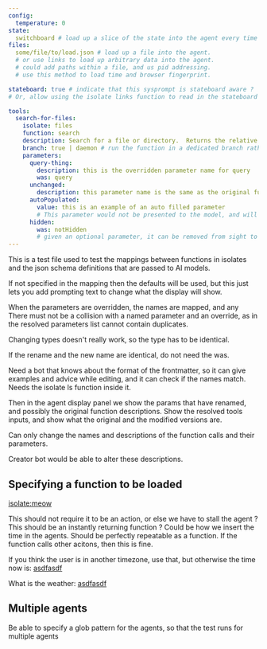 ```yaml
---
config:
  temperature: 0
state:
  switchboard # load up a slice of the state into the agent every time
files:
  some/file/to/load.json # load up a file into the agent.
  # or use links to load up arbitrary data into the agent.
  # could add paths within a file, and us pid addressing.
  # use this method to load time and browser fingerprint.

stateboard: true # indicate that this sysprompt is stateboard aware ?
# Or, allow using the isolate links function to read in the stateboard contents

tools:
  search-for-files:
    isolate: files
    function: search
    description: Search for a file or directory.  Returns the relative path to the first match. This is some extra text to help the model make a choice better
    branch: true | daemon # run the function in a dedicated branch rather than in band, or keep it open after origin is replied to
    parameters:
      query-thing:
        description: this is the overridden parameter name for query
        was: query
      unchanged:
        description: this parameter name is the same as the original function name so it does not need the 'was' property as the mapping is clear
      autoPopulated:
        value: this is an example of an auto filled parameter
        # This parameter would not be presented to the model, and will always be filled in to the value given here.  This is useful for things like restricting the ls function only certain file names, or restricting read to only be certain file extensions.
      hidden:
        was: notHidden
        # given an optional parameter, it can be removed from sight to avoid confusion in the AI
---
```


This is a test file used to test the mappings between functions in isolates and
the json schema definitions that are passed to AI models.

If not specified in the mapping then the defaults will be used, but this just
lets you add prompting text to change what the display will show.

When the parameters are overridden, the names are mapped, and any There must not
be a collision with a named parameter and an override, as in the resolved
parameters list cannot contain duplicates.

Changing types doesn't really work, so the type has to be identical.

If the rename and the new name are identical, do not need the was.

Need a bot that knows about the format of the frontmatter, so it can give
examples and advice while editing, and it can check if the names match. Needs
the isolate ls function inside it.

Then in the agent display panel we show the params that have renamed, and
possibly the original function descriptions. Show the resolved tools inputs, and
show what the original and the modified versions are.

Can only change the names and descriptions of the function calls and their
parameters.

Creator bot would be able to alter these descriptions.

## Specifying a function to be loaded

[isolate:meow](isolate://isolateName/someFunction/{ask:true})

This should not require it to be an action, or else we have to stall the agent ?
This should be an instantly returning function ? Could be how we insert the time
in the agents. Should be perfectly repeatable as a function. If the function
calls other acitons, then this is fine.

If you think the user is in another timezone, use that, but otherwise the time
now is: [asdfasdf](isolate://utils/now/{timezone:0})

What is the weather: [asdfasdf](isolate://utils/now/{timezone:0})

## Multiple agents

Be able to specify a glob pattern for the agents, so that the test runs for
multiple agents
